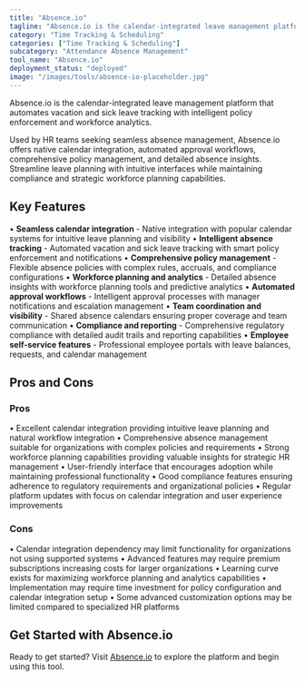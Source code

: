```yaml
---
title: "Absence.io"
tagline: "Absence.io is the calendar-integrated leave management platform that automates vacation and sick leave tracking with intelligent policy enforcement an..."
category: "Time Tracking & Scheduling"
categories: ["Time Tracking & Scheduling"]
subcategory: "Attendance Absence Management"
tool_name: "Absence.io"
deployment_status: "deployed"
image: "/images/tools/absence-io-placeholder.jpg"
---
```

Absence.io is the calendar-integrated leave management platform that automates vacation and sick leave tracking with intelligent policy enforcement and workforce analytics.

Used by HR teams seeking seamless absence management, Absence.io offers native calendar integration, automated approval workflows, comprehensive policy management, and detailed absence insights. Streamline leave planning with intuitive interfaces while maintaining compliance and strategic workforce planning capabilities.

## Key Features

• **Seamless calendar integration** - Native integration with popular calendar systems for intuitive leave planning and visibility
• **Intelligent absence tracking** - Automated vacation and sick leave tracking with smart policy enforcement and notifications
• **Comprehensive policy management** - Flexible absence policies with complex rules, accruals, and compliance configurations
• **Workforce planning and analytics** - Detailed absence insights with workforce planning tools and predictive analytics
• **Automated approval workflows** - Intelligent approval processes with manager notifications and escalation management
• **Team coordination and visibility** - Shared absence calendars ensuring proper coverage and team communication
• **Compliance and reporting** - Comprehensive regulatory compliance with detailed audit trails and reporting capabilities
• **Employee self-service features** - Professional employee portals with leave balances, requests, and calendar management

## Pros and Cons

### Pros
• Excellent calendar integration providing intuitive leave planning and natural workflow integration
• Comprehensive absence management suitable for organizations with complex policies and requirements
• Strong workforce planning capabilities providing valuable insights for strategic HR management
• User-friendly interface that encourages adoption while maintaining professional functionality
• Good compliance features ensuring adherence to regulatory requirements and organizational policies
• Regular platform updates with focus on calendar integration and user experience improvements

### Cons
• Calendar integration dependency may limit functionality for organizations not using supported systems
• Advanced features may require premium subscriptions increasing costs for larger organizations
• Learning curve exists for maximizing workforce planning and analytics capabilities
• Implementation may require time investment for policy configuration and calendar integration setup
• Some advanced customization options may be limited compared to specialized HR platforms

## Get Started with Absence.io

Ready to get started? Visit [Absence.io](https://absence.io) to explore the platform and begin using this tool.